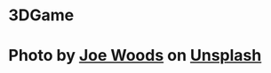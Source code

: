# 3DGame
#  Photo by <a href="https://unsplash.com/@woods?utm_source=unsplash&utm_medium=referral&utm_content=creditCopyText">Joe Woods</a> on <a href="https://unsplash.com/?utm_source=unsplash&utm_medium=referral&utm_content=creditCopyText">Unsplash</a>
  
  

